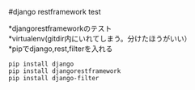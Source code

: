 #django restframework test  

*djangorestframeworkのテスト  
*virtualenv(gitdir内にいれてしまう。分けたほうがいい）  
*pipでdjango,rest,filterを入れる  

    pip install django
    pip install djangorestframework
    pip install django-filter 

  
